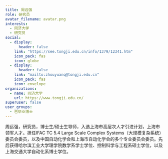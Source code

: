 ```yaml
---
title: 周远强
role: 研究员
avatar_filename: avatar.png
interests:
  - 同济大学
  - 研究员
social:
  - display:
      header: false
    link: "https://see.tongji.edu.cn/info/1379/12341.htm"
    icon_pack: fas
    icon: globe
  - display:
      header: false
    link: "mailto:zhouyuanq@tongji.edu.cn"
    icon_pack: fas
    icon: envelope
organizations:
  - name: 同济大学
    url: https://www.tongji.edu.cn/
superuser: false
user_groups:
  - 已毕业博士
---
```


周远强，研究员，博士生/硕士生导师，入选上海市高层次人才引进计划，上海市领军人才。担任IFAC TC 5.4 Large Scale Complex Systems（大规模复杂系统）委员会委员，以及中国自动化学会和上海市自动化学会的多个专业委员会委员。先后获得哈尔滨工业大学理学院数学系学士学位、控制科学与工程系硕士学位，以及上海交通大学自动化系博士学位。 